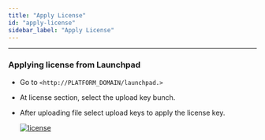 ```yaml
---
title: "Apply License"
id: "apply-license"
sidebar_label: "Apply License"
---
```

---

### Applying license from Launchpad

- Go to `<http://PLATFORM_DOMAIN/launchpad.>`
- At license section, select the upload key bunch.
- After uploading file select upload keys to apply the license key.

     [![license](/learn/assets/wme-setup/configuring-wme/apply-license-at-config-portal.jpg)](/learn/assets/wme-setup/configuring-wme/apply-license-at-config-portal.jpg)
